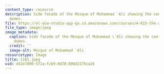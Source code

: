 ```yaml
---
content_type: resource
description: Side facade of the Mosque of Muhammad `Ali showing the central and side
  domes.
file: https://ol-ocw-studio-app-qa.s3.amazonaws.com/courses/4-615-the-architecture-of-cairo-spring-2002/442e7890571afcb96d78808d2175ca26_1161.jpeg
file_type: image/jpeg
image_metadata:
  caption: Side facade of the Mosque of Muhammad \`Ali showing the central and side
    domes.
  credit: ''
  image-alt: Mosque of Muhammad `Ali
resourcetype: Image
title: 1161.jpeg
uid: 442e7890-571a-fcb9-6d78-808d2175ca26
---
```


